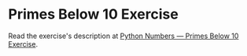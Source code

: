 
# Primes Below 10 Exercise

Read the exercise's description at [Python Numbers — Primes Below 10 Exercise](https://www.codeguage.com/courses/python/numbers-primes-below-10-exercise).